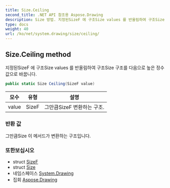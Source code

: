 ```yaml
---
title: Size.Ceiling
second_title: .NET API 참조용 Aspose.Drawing
description: Size 방법. 지정된SizeF 에 구조Size values 를 반올림하여 구조Size 구조를 다음으로 높은 정수 값으로 바꿉니다.
type: docs
weight: 40
url: /ko/net/system.drawing/size/ceiling/
---
```

## Size.Ceiling method

지정된SizeF 에 구조Size values 를 반올림하여 구조Size 구조를 다음으로 높은 정수 값으로 바꿉니다.

```csharp
public static Size Ceiling(SizeF value)
```

| 모수 | 유형 | 설명 |
| --- | --- | --- |
| value | SizeF | 그만큼SizeF 변환하는 구조. |

### 반환 값

그만큼Size 이 메서드가 변환하는 구조입니다.

### 또한보십시오

* struct [SizeF](../../sizef/)
* struct [Size](../)
* 네임스페이스 [System.Drawing](../../size/)
* 집회 [Aspose.Drawing](../../../)


